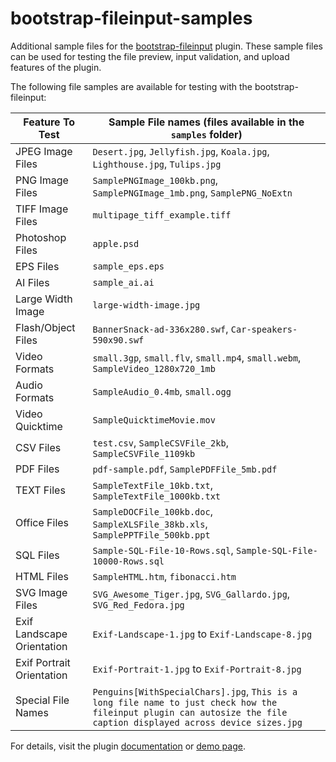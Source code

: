 # bootstrap-fileinput-samples
Additional sample files for the [bootstrap-fileinput](https://github.com/kartik-v/bootstrap-fileinput) plugin. These sample files can be used for testing the file preview, input validation, and upload features of the plugin. 

The following file samples are available for testing with the bootstrap-fileinput:

| Feature To Test            | Sample File names (files available in the `samples` folder)                     |
|----------------------------|---------------------------------------------------------------------------------|
| JPEG Image Files           | `Desert.jpg`, `Jellyfish.jpg`, `Koala.jpg`, `Lighthouse.jpg`, `Tulips.jpg`      |
| PNG Image Files            | `SamplePNGImage_100kb.png`, `SamplePNGImage_1mb.png`, `SamplePNG_NoExtn`        |
| TIFF Image Files           | `multipage_tiff_example.tiff`                                                   |
| Photoshop Files            | `apple.psd`                                                                     |
| EPS Files                  | `sample_eps.eps`                                                                |
| AI Files                   | `sample_ai.ai`                                                                  |
| Large Width Image          | `large-width-image.jpg`                                                         |
| Flash/Object Files         | `BannerSnack-ad-336x280.swf`, `Car-speakers-590x90.swf`                         |
| Video Formats              | `small.3gp`, `small.flv`, `small.mp4`, `small.webm`, `SampleVideo_1280x720_1mb` |
| Audio Formats              | `SampleAudio_0.4mb`, `small.ogg`                                                |
| Video Quicktime            | `SampleQuicktimeMovie.mov`                                                      |
| CSV Files                  | `test.csv`, `SampleCSVFile_2kb`, `SampleCSVFile_1109kb`                         |
| PDF Files                  | `pdf-sample.pdf`, `SamplePDFFile_5mb.pdf`                                       |
| TEXT Files                 | `SampleTextFile_10kb.txt`, `SampleTextFile_1000kb.txt`                          |
| Office Files               | `SampleDOCFile_100kb.doc`, `SampleXLSFile_38kb.xls`, `SamplePPTFile_500kb.ppt`  |
| SQL Files                  | `Sample-SQL-File-10-Rows.sql`, `Sample-SQL-File-10000-Rows.sql`                 |
| HTML Files                 | `SampleHTML.htm`, `fibonacci.htm`                                               |
| SVG Image Files            | `SVG_Awesome_Tiger.jpg`, `SVG_Gallardo.jpg`, `SVG_Red_Fedora.jpg`               |
| Exif Landscape Orientation | `Exif-Landscape-1.jpg` to `Exif-Landscape-8.jpg`                                |
| Exif Portrait Orientation  | `Exif-Portrait-1.jpg` to `Exif-Portrait-8.jpg`                                  |
| Special File Names         | `Penguins[WithSpecialChars].jpg`, `This is a long file name to just check how the fileinput plugin can autosize the file caption displayed across device sizes.jpg` |

For details, visit the plugin [documentation](http://plugins.krajee.com/file-input) or [demo page](http://plugins.krajee.com/file-input/demo).
